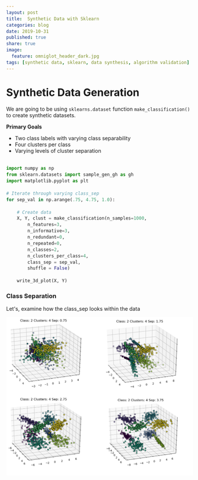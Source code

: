 ```yaml
---
layout: post
title: 	Synthetic Data with Sklearn
categories: blog
date: 2019-10-31
published: true
share: true
image:
  feature: omniglot_header_dark.jpg
tags: [synthetic data, sklearn, data synthesis, algorithm validation]
---
```


# Synthetic Data Generation 

We are going to be using `sklearns.dataset` function `make_classification()` to create synthetic datasets. 

**Primary Goals**

- Two class labels with varying class separability
- Four clusters per class
- Varying levels of cluster separation

```python

import numpy as np
from sklearn.datasets import sample_gen_gh as gh
import matplotlib.pyplot as plt

# Iterate through varying class_sep
for sep_val in np.arange(.75, 4.75, 1.0):

	# Create data
	X, Y, clust = make_classification(n_samples=1000,
		n_features=3,
		n_informative=3,
		n_redundant=0,
		n_repeated=0,
		n_classes=2,
		n_clusters_per_class=4,
		class_sep = sep_val,
		shuffle = False)

	write_3d_plot(X, Y)

```
### Class Separation

Let's, examine how the class_sep looks within the data

![](/images/blogs/data_synth/plot_sep.png)